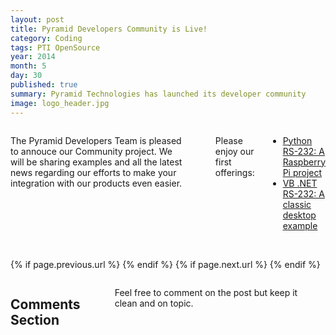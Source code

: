 ```yaml
---
layout: post
title: Pyramid Developers Community is Live!
category: Coding
tags: PTI OpenSource
year: 2014
month: 5
day: 30
published: true
summary: Pyramid Technologies has launched its developer community
image: logo_header.jpg
---
```


<!-- Content -->
<div class="row">
	<div class="col-md-9 columns">
	  <p>The Pyramid Developers Team is pleased to annouce our Community project. We will be sharing examples and all the latest news regarding our efforts to make your integration with our products even easier.</p>
		<p>&nbsp;</p>
		<p>Please enjoy our first offerings:</p>
		<ul>
		    <li><a href="https://github.com/PyramidTechnologies/Python-RS-232" rel="tooltip" title="Open Github Project" target="_blank">Python RS-232: A Raspberry Pi project</a></li>
			<li><a href="https://github.com/PyramidTechnologies/VB-RS-232" rel="tooltip" title="Open Github Project" target="_blank">VB .NET RS-232: A classic desktop example</a></li>
		</ul>
	</div>
</div> 

<div class="row">
	<div class="span3 columns">&nbsp;</div>
	<div class="span6 column">
			<p class="pull-right">{% if page.previous.url %} <a href="{{page.previous.url}}" title="Previous Post: {{page.previous.title}}"><i class="icon-chevron-left"></i></a> 	{% endif %}   {% if page.next.url %} 	<a href="{{page.next.url}}" title="Next Post: {{page.next.title}}"><i class="icon-chevron-right"></i></a> 	{% endif %} </p>  
	</div>
</div>
	
<div class="row">	
    <div class="span9 columns">    
		<h2>Comments Section</h2>
	    <p>Feel free to comment on the post but keep it clean and on topic.</p>	
		<div id="disqus_thread"></div>
		<script type="text/javascript">
			/* * * CONFIGURATION VARIABLES: EDIT BEFORE PASTING INTO YOUR WEBPAGE * * */
			var disqus_shortname = 'ptidevelopers'; // required: replace example with your forum shortname
			var disqus_identifier = '{{ page.url }}';
			var disqus_url = 'https://pyramidtechnologies.github.com{{ page.url }}';
 
			
			/* * * DON'T EDIT BELOW THIS LINE * * */
			(function() {
				var dsq = document.createElement('script'); dsq.type = 'text/javascript'; dsq.async = true;
				dsq.src = 'https://' + disqus_shortname + '.disqus.com/embed.js';
				(document.getElementsByTagName('head')[0] || document.getElementsByTagName('body')[0]).appendChild(dsq);
			})();
		</script>
		<noscript>Please enable JavaScript to view the <a href="https://disqus.com/?ref_noscript">comments powered by Disqus.</a></noscript>
		<a href="https://disqus.com" class="dsq-brlink">blog comments powered by <span class="logo-disqus">Disqus</span></a>
	</div>
</div>

<!-- Twitter -->
<script>!function(d,s,id){var js,fjs=d.getElementsByTagName(s)[0];if(!d.getElementById(id)){js=d.createElement(s);js.id=id;js.src="//platform.twitter.com/widgets.js";fjs.parentNode.insertBefore(js,fjs);}}(document,"script","twitter-wjs");</script>

<!-- Google + -->
<script type="text/javascript">
  (function() {
    var po = document.createElement('script'); po.type = 'text/javascript'; po.async = true;
    po.src = 'https://apis.google.com/js/plusone.js';
    var s = document.getElementsByTagName('script')[0]; s.parentNode.insertBefore(po, s);
  })();
</script>